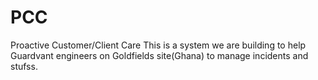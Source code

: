 PCC
===

Proactive Customer/Client Care
This is a system we are building to help Guardvant engineers on Goldfields site(Ghana) to manage incidents and stufss.
